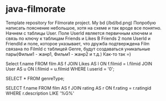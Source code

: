# java-filmorate
Template repository for Filmorate project.
My bd (/bd/bd.png)
Попробую написать пояснение небольшое, хотя на схеме и так вроде все понятно.
Начнем с таблицы User.
Поле UserId является первичным ключем и связь по ключу к таблицам Friends и Likes
В Friends 2 поля UserId и FriendId и поле, которое указывает, что дружба подтверждена
Film связана по FilmId с таблицей Genre, 
будут создаваться уникальные пары(Фильм1 - жанр1, Фильм1 - жанр2 и т.д.)
Как-то так =)

Select f.name
FROM film AS f
JOIN Likes AS l ON f.filmid = l.filmid
JOIN User AS u ON l.filmid = u.filmid
WHERE l.userid = '0';

SELECT * FROM genreType;

SELECT f.name
FROM film AS f
JOIN rating AS r ON f.rating = r.ratingid
WHERE r.description LIKE '%G%'